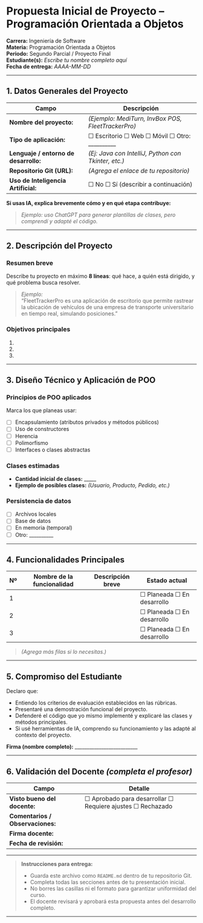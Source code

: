 # Propuesta Inicial de Proyecto – Programación Orientada a Objetos

**Carrera:** Ingeniería de Software  
**Materia:** Programación Orientada a Objetos  
**Periodo:** Segundo Parcial / Proyecto Final  
**Estudiante(s):** *Escribe tu nombre completo aquí*  
**Fecha de entrega:** *AAAA-MM-DD*  

---

## 1. Datos Generales del Proyecto

| Campo | Descripción |
|--------|-------------|
| **Nombre del proyecto:** | *(Ejemplo: MediTurn, InvBox POS, FleetTrackerPro)* |
| **Tipo de aplicación:** | ☐ Escritorio ☐ Web ☐ Móvil ☐ Otro: __________ |
| **Lenguaje / entorno de desarrollo:** | *(Ej: Java con IntelliJ, Python con Tkinter, etc.)* |
| **Repositorio Git (URL):** | *(Agrega el enlace de tu repositorio)* |
| **Uso de Inteligencia Artificial:** | ☐ No ☐ Sí (describir a continuación) |

**Si usas IA, explica brevemente cómo y en qué etapa contribuye:**  
> _Ejemplo: uso ChatGPT para generar plantillas de clases, pero comprendí y adapté el código._

---

## 2. Descripción del Proyecto

### Resumen breve
Describe tu proyecto en máximo **8 líneas**: qué hace, a quién está dirigido, y qué problema busca resolver.

> _Ejemplo:_  
> “FleetTrackerPro es una aplicación de escritorio que permite rastrear la ubicación de vehículos de una empresa de transporte universitario en tiempo real, simulando posiciones.”

### Objetivos principales
1.  
2.  
3.  

---

## 3. Diseño Técnico y Aplicación de POO

### Principios de POO aplicados
Marca los que planeas usar:
- [ ] Encapsulamiento (atributos privados y métodos públicos)
- [ ] Uso de constructores
- [ ] Herencia
- [ ] Polimorfismo
- [ ] Interfaces o clases abstractas

### Clases estimadas
- **Cantidad inicial de clases:** _____  
- **Ejemplo de posibles clases:** *(Usuario, Producto, Pedido, etc.)*


### Persistencia de datos
- [ ] Archivos locales  
- [ ] Base de datos  
- [ ] En memoria (temporal)  
- [ ] Otro: __________

---

## 4. Funcionalidades Principales

| Nº | Nombre de la funcionalidad | Descripción breve | Estado actual |
|----|-----------------------------|-------------------|----------------|
| 1 | | | ☐ Planeada ☐ En desarrollo |
| 2 | | | ☐ Planeada ☐ En desarrollo |
| 3 | | | ☐ Planeada ☐ En desarrollo |

> *(Agrega más filas si lo necesitas.)*

---

## 5. Compromiso del Estudiante

Declaro que:
- Entiendo los criterios de evaluación establecidos en las rúbricas.
- Presentaré una demostración funcional del proyecto.
- Defenderé el código que yo mismo implementé y explicaré las clases y métodos principales.
- Si usé herramientas de IA, comprendo su funcionamiento y las adapté al contexto del proyecto.

**Firma (nombre completo):** __________________________  

---

## 6. Validación del Docente *(completa el profesor)*

| Campo | Detalle |
|--------|---------|
| **Visto bueno del docente:** | ☐ Aprobado para desarrollar ☐ Requiere ajustes ☐ Rechazado |
| **Comentarios / Observaciones:** |  |
| **Firma docente:** |  |
| **Fecha de revisión:** |  |

---

> **Instrucciones para entrega:**
> - Guarda este archivo como `README.md` dentro de tu repositorio Git.  
> - Completa todas las secciones antes de tu presentación inicial.  
> - No borres las casillas ni el formato para garantizar uniformidad del curso.  
> - El docente revisará y aprobará esta propuesta antes del desarrollo completo.

---